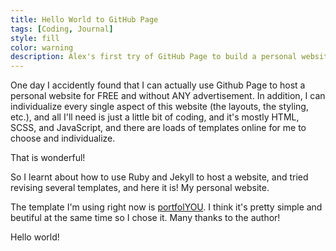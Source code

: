 ```yaml
---
title: Hello World to GitHub Page
tags: [Coding, Journal]
style: fill
color: warning
description: Alex's first try of GitHub Page to build a personal website.
---
```


One day I accidently found that I can actually use Github Page to host a personal website for FREE and without ANY advertisement. In addition, I can individualize every single aspect of this website (the layouts, the styling, etc.), and all I'll need is just a little bit of coding, and it's mostly HTML, SCSS, and JavaScript, and there are loads of templates online for me to choose and individualize.

That is wonderful!

So I learnt about how to use Ruby and Jekyll to host a website, and tried revising several templates, and here it is! My personal website.

The template I'm using right now is [portfolYOU](https://github.com/YoussefRaafatNasry/portfolYOU). I think it's pretty simple and beutiful at the same time so I chose it. Many thanks to the author!

Hello world!